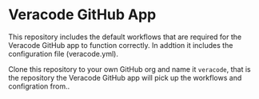 # Veracode GitHub App  

This repository includes the default workflows that are required for the Veracode GitHub app to function correctly. In addtion it includes the configuration file (veracode.yml).  

Clone this repository to your own GitHub org and name it `veracode`, that is the repository the Veracode GitHub app will pick up the workflows and configration from..
